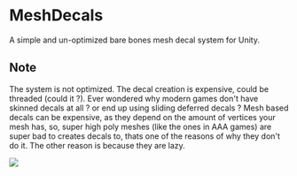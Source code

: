 # MeshDecals
A simple and un-optimized bare bones mesh decal system for Unity.

## Note
The system is not optimized. The decal creation is expensive, could be threaded (could it ?). Ever wondered why modern games don't have skinned decals at all ? or end up using sliding deferred decals ? Mesh based decals can be expensive, as they depend on the amount of vertices your mesh has, so, super high poly meshes (like the ones in AAA games) are super bad to creates decals to, thats one of the reasons of why they don't do it. The other reason is because they are lazy.

![](skinDecal1.gif)
